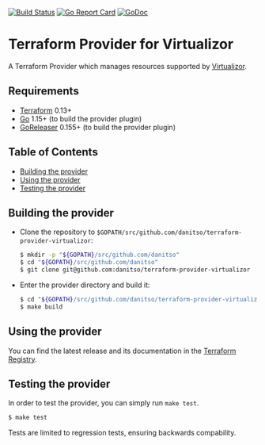 [![Build Status](https://api.travis-ci.com/danitso/terraform-provider-virtualizor.svg?branch=main)](https://travis-ci.com/danitso/terraform-provider-virtualizor)
[![Go Report Card](https://goreportcard.com/badge/github.com/danitso/terraform-provider-virtualizor)](https://goreportcard.com/report/github.com/danitso/terraform-provider-virtualizor)
[![GoDoc](https://godoc.org/github.com/danitso/terraform-provider-virtualizor?status.svg)](http://godoc.org/github.com/danitso/terraform-provider-virtualizor)

# Terraform Provider for Virtualizor
A Terraform Provider which manages resources supported by [Virtualizor](https://www.virtualizor.com/).

## Requirements
- [Terraform](https://www.terraform.io/downloads.html) 0.13+
- [Go](https://golang.org/doc/install) 1.15+ (to build the provider plugin)
- [GoReleaser](https://goreleaser.com/install/) 0.155+ (to build the provider plugin)

## Table of Contents
- [Building the provider](#building-the-provider)
- [Using the provider](#using-the-provider)
- [Testing the provider](#testing-the-provider)

## Building the provider
- Clone the repository to `$GOPATH/src/github.com/danitso/terraform-provider-virtualizor`:

    ```sh
    $ mkdir -p "${GOPATH}/src/github.com/danitso"
    $ cd "${GOPATH}/src/github.com/danitso"
    $ git clone git@github.com:danitso/terraform-provider-virtualizor
    ```

- Enter the provider directory and build it:

    ```sh
    $ cd "${GOPATH}/src/github.com/danitso/terraform-provider-virtualizor"
    $ make build
    ```

## Using the provider
You can find the latest release and its documentation in the [Terraform Registry](https://registry.terraform.io/providers/danitso/virtualizor/latest).

## Testing the provider
In order to test the provider, you can simply run `make test`.

```sh
$ make test
```

Tests are limited to regression tests, ensuring backwards compability.
